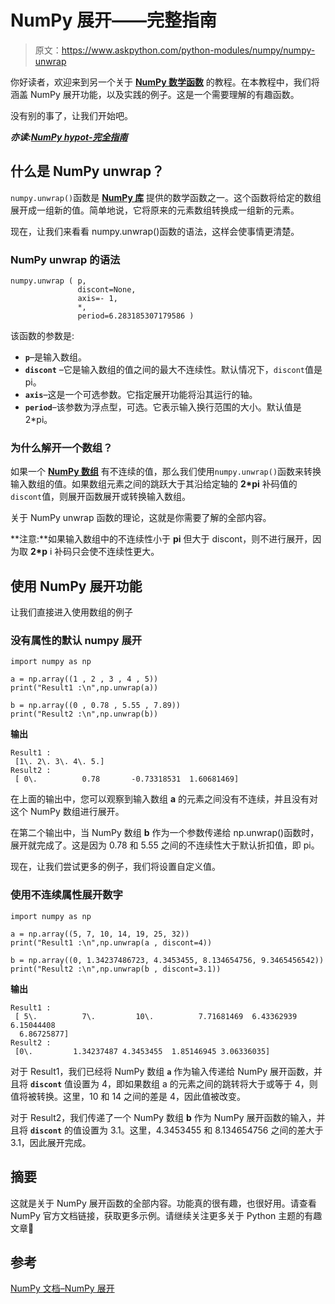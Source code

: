 # NumPy 展开——完整指南

> 原文：<https://www.askpython.com/python-modules/numpy/numpy-unwrap>

你好读者，欢迎来到另一个关于 [**NumPy 数学函数**](https://www.askpython.com/python/numpy-trigonometric-functions) 的教程。在本教程中，我们将涵盖 NumPy 展开功能，以及实践的例子。这是一个需要理解的有趣函数。

没有别的事了，让我们开始吧。

***亦读:[NumPy hypot-完全指南](https://www.askpython.com/python-modules/numpy/numpy-hypot)***

## 什么是 NumPy unwrap？

`numpy.unwrap()`函数是 [**NumPy 库**](https://www.askpython.com/python-modules/numpy/python-numpy-module) 提供的数学函数之一。这个函数将给定的数组展开成一组新的值。简单地说，它将原来的元素数组转换成一组新的元素。

现在，让我们来看看 numpy.unwrap()函数的语法，这样会使事情更清楚。

### NumPy unwrap 的语法

```
numpy.unwrap ( p,
               discont=None,
               axis=- 1,
               *,
               period=6.283185307179586 )

```

该函数的参数是:

*   **`p`**–是输入数组。
*   **`discont`** –它是输入数组的值之间的最大不连续性。默认情况下，`discont`值是 pi。
*   **`axis`**–这是一个可选参数。它指定展开功能将沿其运行的轴。
*   **`period`**–该参数为浮点型，可选。它表示输入换行范围的大小。默认值是 2*pi。

### 为什么解开一个数组？

如果一个 [**NumPy 数组**](https://www.askpython.com/python-modules/numpy/python-numpy-arrays) 有不连续的值，那么我们使用`numpy.unwrap()`函数来转换输入数组的值。如果数组元素之间的跳跃大于其沿给定轴的 **2*pi** 补码值的`discont`值，则展开函数展开或转换输入数组。

关于 NumPy unwrap 函数的理论，这就是你需要了解的全部内容。

**注意:**如果输入数组中的不连续性小于 **pi** 但大于 discont，则不进行展开，因为取 **2*p** i 补码只会使不连续性更大。

## 使用 NumPy 展开功能

让我们直接进入使用数组的例子

### 没有属性的默认 numpy 展开

```
import numpy as np

a = np.array((1 , 2 , 3 , 4 , 5))
print("Result1 :\n",np.unwrap(a))

b = np.array((0 , 0.78 , 5.55 , 7.89))
print("Result2 :\n",np.unwrap(b))

```

**输出**

```
Result1 :
 [1\. 2\. 3\. 4\. 5.]
Result2 :
 [ 0\.          0.78       -0.73318531  1.60681469]

```

在上面的输出中，您可以观察到输入数组 **a** 的元素之间没有不连续，并且没有对这个 NumPy 数组进行展开。

在第二个输出中，当 NumPy 数组 **b** 作为一个参数传递给 np.unwrap()函数时，展开就完成了。这是因为 0.78 和 5.55 之间的不连续性大于默认折扣值，即 pi。

现在，让我们尝试更多的例子，我们将设置自定义值。

### 使用不连续属性展开数字

```
import numpy as np

a = np.array((5, 7, 10, 14, 19, 25, 32))
print("Result1 :\n",np.unwrap(a , discont=4))

b = np.array((0, 1.34237486723, 4.3453455, 8.134654756, 9.3465456542))
print("Result2 :\n",np.unwrap(b , discont=3.1))

```

**输出**

```
Result1 :
 [ 5\.          7\.         10\.          7.71681469  6.43362939  6.15044408
  6.86725877]
Result2 :
 [0\.         1.34237487 4.3453455  1.85146945 3.06336035]

```

对于 Result1，我们已经将 NumPy 数组 **`a`** 作为输入传递给 NumPy 展开函数，并且将 **`discont`** 值设置为 4，即如果数组 a 的元素之间的跳转将大于或等于 4，则值将被转换。这里，10 和 14 之间的差是 4，因此值被改变。

对于 Result2，我们传递了一个 NumPy 数组 **b** 作为 NumPy 展开函数的输入，并且将 **`discont`** 的值设置为 3.1。这里，4.3453455 和 8.134654756 之间的差大于 3.1，因此展开完成。

## 摘要

这就是关于 NumPy 展开函数的全部内容。功能真的很有趣，也很好用。请查看 NumPy 官方文档链接，获取更多示例。请继续关注更多关于 Python 主题的有趣文章🙂

## 参考

[NumPy 文档–NumPy 展开](https://numpy.org/doc/stable/reference/generated/numpy.unwrap.html)